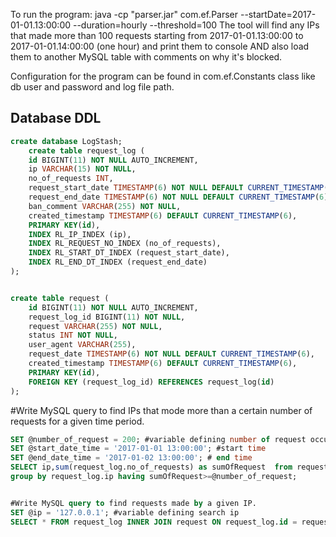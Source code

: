 To run the program:
java -cp "parser.jar" com.ef.Parser --startDate=2017-01-01.13:00:00 --duration=hourly --threshold=100
	The tool will find any IPs that made more than 100 requests starting from 2017-01-01.13:00:00 to 2017-01-01.14:00:00 (one hour) and print them to console AND also load them to another MySQL table with comments on why it's blocked.
	
Configuration for the program can be found in com.ef.Constants class like db user and password and log file path.

Database DDL
------------
```sql
create database LogStash;
    create table request_log (
    id BIGINT(11) NOT NULL AUTO_INCREMENT,
    ip VARCHAR(15) NOT NULL,
    no_of_requests INT,
    request_start_date TIMESTAMP(6) NOT NULL DEFAULT CURRENT_TIMESTAMP(6),
    request_end_date TIMESTAMP(6) NOT NULL DEFAULT CURRENT_TIMESTAMP(6),
    ban_comment VARCHAR(255) NOT NULL,
    created_timestamp TIMESTAMP(6) DEFAULT CURRENT_TIMESTAMP(6),
    PRIMARY KEY(id),
    INDEX RL_IP_INDEX (ip),
    INDEX RL_REQUEST_NO_INDEX (no_of_requests),
    INDEX RL_START_DT_INDEX (request_start_date),
    INDEX RL_END_DT_INDEX (request_end_date)
);


create table request (
    id BIGINT(11) NOT NULL AUTO_INCREMENT,
    request_log_id BIGINT(11) NOT NULL,
    request VARCHAR(255) NOT NULL,
    status INT NOT NULL,
    user_agent VARCHAR(255),
    request_date TIMESTAMP(6) NOT NULL DEFAULT CURRENT_TIMESTAMP(6),
    created_timestamp TIMESTAMP(6) DEFAULT CURRENT_TIMESTAMP(6),
    PRIMARY KEY(id),
    FOREIGN KEY (request_log_id) REFERENCES request_log(id)
);
```
#Write MySQL query to find IPs that mode more than a certain number of requests for a given time period.
```sql
SET @number_of_request = 200; #variable defining number of request occurrence
SET @start_date_time = '2017-01-01 13:00:00'; #start time
SET @end_date_time = '2017-01-02 13:00:00'; # end time
SELECT ip,sum(request_log.no_of_requests) as sumOfRequest  from request_log WHERE request_start_date >= @start_date_time AND request_end_date < @end_date_time
group by request_log.ip having sumOfRequest>=@number_of_request;


#Write MySQL query to find requests made by a given IP.
SET @ip = '127.0.0.1'; #variable defining search ip
SELECT * FROM request_log INNER JOIN request ON request_log.id = request.request_log_id WHERE request_log.ip = @ip;
```